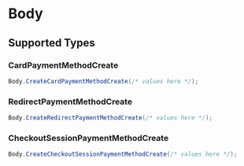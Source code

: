# Body


## Supported Types

### CardPaymentMethodCreate

```csharp
Body.CreateCardPaymentMethodCreate(/* values here */);
```

### RedirectPaymentMethodCreate

```csharp
Body.CreateRedirectPaymentMethodCreate(/* values here */);
```

### CheckoutSessionPaymentMethodCreate

```csharp
Body.CreateCheckoutSessionPaymentMethodCreate(/* values here */);
```
